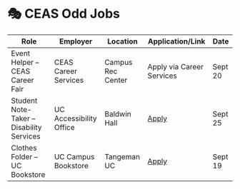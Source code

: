# 🎭 CEAS Odd Jobs

| Role | Employer | Location | Application/Link | Date |
| ---- | -------- | -------- | ---------------- | ---- |
| Event Helper – CEAS Career Fair | CEAS Career Services | Campus Rec Center | Apply via Career Services | Sept 20 |
| Student Note-Taker – Disability Services | UC Accessibility Office | Baldwin Hall | [Apply](https://uc.joinhandshake.com/jobs/88888) | Sept 25 |
| Clothes Folder – UC Bookstore | UC Campus Bookstore | Tangeman UC | [Apply](https://uc.joinhandshake.com/jobs/99999) | Sept 19 |

